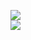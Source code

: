 [![](https://img.shields.io/badge/Made%20With-Github%20Spray-lightgrey.svg?style=for-the-badge&logo=github)](https://github.com/Annihil/github-spray#2851)  
[![](https://i.imgur.com/2DrTn0Z.gif)](https://github.com/Annihil/github-spray)